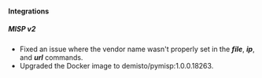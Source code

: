 
#### Integrations
##### MISP v2
- Fixed an issue where the vendor name wasn't properly set in the ***file***, ***ip***, and ***url*** commands.
- Upgraded the Docker image to demisto/pymisp:1.0.0.18263.